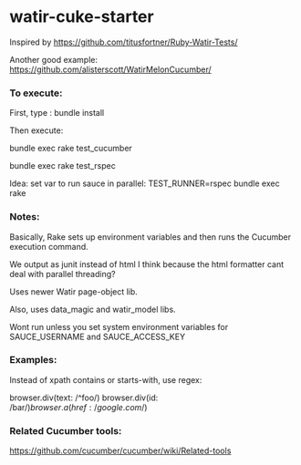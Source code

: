 # watir-cuke-starter

Inspired by https://github.com/titusfortner/Ruby-Watir-Tests/

Another good example:  https://github.com/alisterscott/WatirMelonCucumber/

### To execute:

First, type :  bundle install

Then execute:

bundle exec rake test_cucumber

bundle exec rake test_rspec

Idea: set var to run sauce in parallel:
TEST_RUNNER=rspec bundle exec rake


### Notes:

Basically, Rake sets up environment variables and then runs the Cucumber execution command.

We output as junit instead of html I think because the html formatter cant deal with parallel threading?

Uses newer Watir page-object lib.

Also, uses data_magic and watir_model libs.

Wont run unless you set system environment variables for SAUCE_USERNAME and SAUCE_ACCESS_KEY

### Examples:

Instead of xpath contains or starts-with, use regex:

browser.div(text: /^foo/)
browser.div(id: /bar$/)
browser.a(href: /google.com$/)

### Related Cucumber tools:

https://github.com/cucumber/cucumber/wiki/Related-tools

